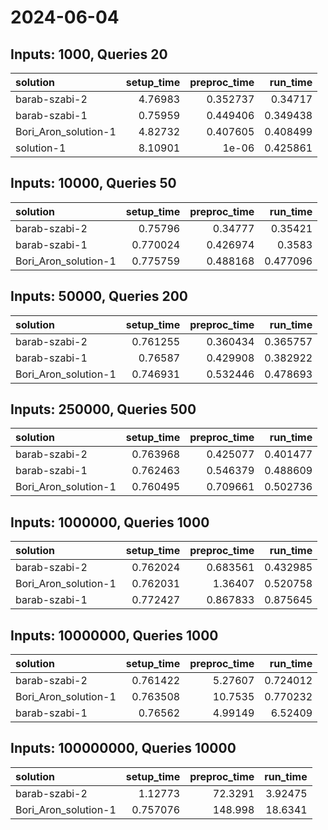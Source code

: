 # 2024-06-04

## Inputs: 1000, Queries 20

| solution             |   setup_time |   preproc_time |   run_time |
|:---------------------|-------------:|---------------:|-----------:|
| barab-szabi-2        |      4.76983 |       0.352737 |   0.34717  |
| barab-szabi-1        |      0.75959 |       0.449406 |   0.349438 |
| Bori_Aron_solution-1 |      4.82732 |       0.407605 |   0.408499 |
| solution-1           |      8.10901 |       1e-06    |   0.425861 |

## Inputs: 10000, Queries 50

| solution             |   setup_time |   preproc_time |   run_time |
|:---------------------|-------------:|---------------:|-----------:|
| barab-szabi-2        |     0.75796  |       0.34777  |   0.35421  |
| barab-szabi-1        |     0.770024 |       0.426974 |   0.3583   |
| Bori_Aron_solution-1 |     0.775759 |       0.488168 |   0.477096 |

## Inputs: 50000, Queries 200

| solution             |   setup_time |   preproc_time |   run_time |
|:---------------------|-------------:|---------------:|-----------:|
| barab-szabi-2        |     0.761255 |       0.360434 |   0.365757 |
| barab-szabi-1        |     0.76587  |       0.429908 |   0.382922 |
| Bori_Aron_solution-1 |     0.746931 |       0.532446 |   0.478693 |

## Inputs: 250000, Queries 500

| solution             |   setup_time |   preproc_time |   run_time |
|:---------------------|-------------:|---------------:|-----------:|
| barab-szabi-2        |     0.763968 |       0.425077 |   0.401477 |
| barab-szabi-1        |     0.762463 |       0.546379 |   0.488609 |
| Bori_Aron_solution-1 |     0.760495 |       0.709661 |   0.502736 |

## Inputs: 1000000, Queries 1000

| solution             |   setup_time |   preproc_time |   run_time |
|:---------------------|-------------:|---------------:|-----------:|
| barab-szabi-2        |     0.762024 |       0.683561 |   0.432985 |
| Bori_Aron_solution-1 |     0.762031 |       1.36407  |   0.520758 |
| barab-szabi-1        |     0.772427 |       0.867833 |   0.875645 |

## Inputs: 10000000, Queries 1000

| solution             |   setup_time |   preproc_time |   run_time |
|:---------------------|-------------:|---------------:|-----------:|
| barab-szabi-2        |     0.761422 |        5.27607 |   0.724012 |
| Bori_Aron_solution-1 |     0.763508 |       10.7535  |   0.770232 |
| barab-szabi-1        |     0.76562  |        4.99149 |   6.52409  |

## Inputs: 100000000, Queries 10000

| solution             |   setup_time |   preproc_time |   run_time |
|:---------------------|-------------:|---------------:|-----------:|
| barab-szabi-2        |     1.12773  |        72.3291 |    3.92475 |
| Bori_Aron_solution-1 |     0.757076 |       148.998  |   18.6341  |
